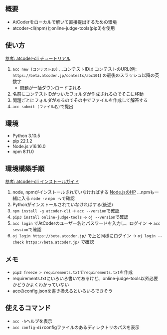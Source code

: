 ## 概要

- AtCoderをローカルで解いて直接提出するための環境
- atcoder-cli(npm)とonline-judge-tools(pip3)を使用

## 使い方

[参考: atcoder-cli チュートリアル](http://tatamo.81.la/blog/2018/12/07/atcoder-cli-tutorial/)

1. `acc new (コンテストID)` ...コンテストIDは コンテストのURL(例: `https://beta.atcoder.jp/contests/abc101`) の最後のスラッシュ以降の英数字
    - 問題が一括ダウンロードされる
2. 名前にコンテストIDがついたフォルダが作成されるのでそこに移動
3. 問題ごとにフォルダがあるのでその中でファイルを作成して解答する
4. `acc submit (ファイル名)`で提出

## 環境

- Python 3.10.5
- pip 22.1.2
- Node.js v16.16.0
- npm 8.11.0

## 環境構築手順

[参考: atcoder-cli インストールガイド](http://tatamo.81.la/blog/2018/12/07/atcoder-cli-installation-guide/)

1. node, npmがインストールされていなければする [Node.jsのHP](https://nodejs.org/ja/) ...npmも一緒に入る `node -v` `npm -v`で確認
2. Pythonがインストールされていなければする(後述)
3. `npm install -g atcoder-cli` -> `acc --version`で確認
4. `pip3 install online-judge-tools` -> `oj --version`で確認
5. `acc login` でAtCoderのユーザー名とパスワードを入力し、ログイン -> `acc session`で確認
6. `oj login https://beta.atcoder.jp/` で上と同様にログイン -> `oj login --check https://beta.atcoder.jp/` で確認

## メモ

- `pip3 freeze > requirements.txt`で`requirements.txt`を作成
- requirements.txtにいろいろ書いてあるけど、online-judge-tools以外必要かどうかよくわかっていない
- accのconfig.jsonを書き換えるといろいろできそう

## 使えるコマンド

- `acc -h`ヘルプを表示
- `acc config-dir`configファイルのあるディレクトリのパスを表示
